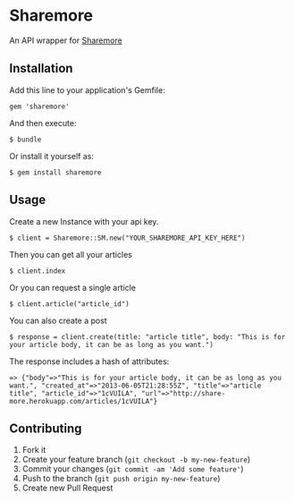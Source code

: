 # Sharemore

An API wrapper for [Sharemore](http://share-more.herokuapp.com)

## Installation

Add this line to your application's Gemfile:

    gem 'sharemore'

And then execute:

    $ bundle

Or install it yourself as:

    $ gem install sharemore

## Usage

Create a new Instance with your api key.

    $ client = Sharemore::SM.new("YOUR_SHAREMORE_API_KEY_HERE")


Then you can get all your articles

    $ client.index

Or you can request a single article

    $ client.article("article_id")

You can also create a post

    $ response = client.create(title: "article title", body: "This is for your article body, it can be as long as you want.")

The response includes a hash of attributes:

    => {"body"=>"This is for your article body, it can be as long as you want.", "created_at"=>"2013-06-05T21:28:55Z", "title"=>"article title", "article_id"=>"1cVUILA", "url"=>"http://share-more.herokuapp.com/articles/1cVUILA"} 


## Contributing

1. Fork it
2. Create your feature branch (`git checkout -b my-new-feature`)
3. Commit your changes (`git commit -am 'Add some feature'`)
4. Push to the branch (`git push origin my-new-feature`)
5. Create new Pull Request
